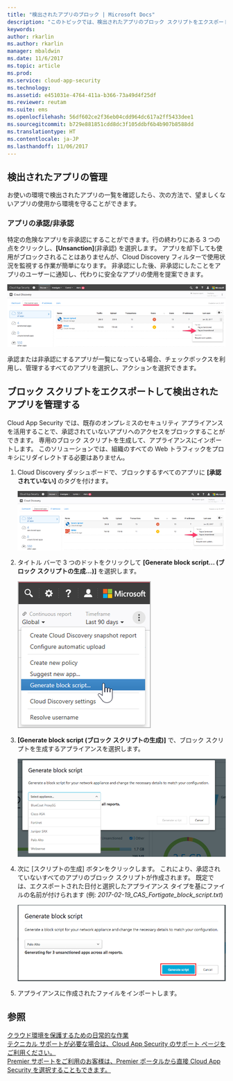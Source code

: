 ```yaml
---
title: "検出されたアプリのブロック | Microsoft Docs"
description: "このトピックでは、検出されたアプリのブロック スクリプトをエクスポートする手順について説明します。"
keywords: 
author: rkarlin
ms.author: rkarlin
manager: mbaldwin
ms.date: 11/6/2017
ms.topic: article
ms.prod: 
ms.service: cloud-app-security
ms.technology: 
ms.assetid: e451031e-4764-411a-b366-73a49d4f25df
ms.reviewer: reutam
ms.suite: ems
ms.openlocfilehash: 56df602ce2f36eb04cdd964dc617a2ff5433dee1
ms.sourcegitcommit: b729e881851cdd8dc3f105ddbf6b4b907b8588dd
ms.translationtype: HT
ms.contentlocale: ja-JP
ms.lasthandoff: 11/06/2017
---
```

## <a name="govern-discovered-apps"></a>検出されたアプリの管理

お使いの環境で検出されたアプリの一覧を確認したら、次の方法で、望ましくないアプリの使用から環境を守ることができます。

### <a name="sanctioningunsanctioning-an-app"></a>アプリの承認/非承認 

特定の危険なアプリを非承認にすることができます。行の終わりにある 3 つの点をクリックし、**[Unsanction]**\(非承認\) を選択します。
アプリを却下しても使用がブロックされることはありませんが、Cloud Discovery フィルターで使用状況を監視する作業が簡単になります。 非承認にした後、非承認にしたことをアプリのユーザーに通知し、代わりに安全なアプリの使用を提案できます。

![[承認されていない] のタグを付ける](./media/tag-as-unsanctioned.png)  


承認または非承認にするアプリが一覧になっている場合、チェックボックスを利用し、管理するすべてのアプリを選択し、アクションを選択できます。


## <a name="export-a-block-script-to-govern-discovered-apps"></a>ブロック スクリプトをエクスポートして検出されたアプリを管理する

Cloud App Security では、既存のオンプレミスのセキュリティ アプライアンスを活用することで、承認されていないアプリへのアクセスをブロックすることができます。 専用のブロック スクリプトを生成して、アプライアンスにインポートします。
このソリューションでは、組織のすべての Web トラフィックをプロキシにリダイレクトする必要はありません。

1. Cloud Discovery ダッシュボードで、ブロックするすべてのアプリに **[承認されていない]** のタグを付けます。

   ![[承認されていない] のタグを付ける](./media/tag-as-unsanctioned.png)  

2. タイトル バーで 3 つのドットをクリックして **[Generate block script... (ブロック スクリプトの生成...)]** を選択します。 

   ![ブロック スクリプトを生成する](./media/generate-block-script.png)  

3. **[Generate block script (ブロック スクリプトの生成)]** で、ブロック スクリプトを生成するアプライアンスを選択します。 

   ![ブロック スクリプトのポップ アップを生成する](./media/generate-block-script-popup.png)  

4. 次に [スクリプトの生成] ボタンをクリックします。 これにより、承認されていないすべてのアプリのブロック スクリプトが作成されます。 既定では、エクスポートされた日付と選択したアプライアンス タイプを基にファイルの名前が付けられます (例: *2017-02-19_CAS_Fortigate_block_script.txt*) 

   ![ブロック スクリプトのボタンを生成する](./media/generate-block-script-button.png)  

5. アプライアンスに作成されたファイルをインポートします。



## <a name="see-also"></a>参照  
[クラウド環境を保護するための日常的な作業](daily-activities-to-protect-your-cloud-environment.md)   
[テクニカル サポートが必要な場合は、Cloud App Security のサポート ページをご利用ください。](http://support.microsoft.com/oas/default.aspx?prid=16031)   
[Premier サポートをご利用のお客様は、Premier ポータルから直接 Cloud App Security を選択することもできます。](https://premier.microsoft.com/)  
  
  